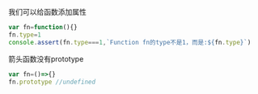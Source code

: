 我们可以给函数添加属性
```js
var fn=function(){}
fn.type=1
console.assert(fn.type===1,`Function fn的type不是1，而是:${fn.type}`)
```
箭头函数没有prototype
```js
var fn=()=>{}
fn.prototype //undefined
```